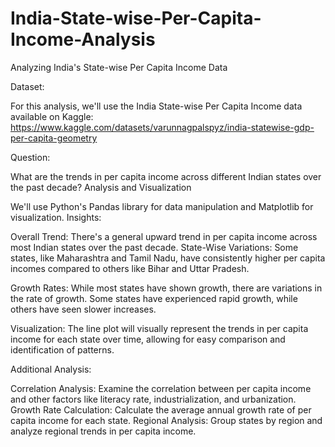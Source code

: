 # India-State-wise-Per-Capita-Income-Analysis

Analyzing India's State-wise Per Capita Income Data

Dataset:

For this analysis, we'll use the India State-wise Per Capita Income data available on Kaggle: https://www.kaggle.com/datasets/varunnagpalspyz/india-statewise-gdp-per-capita-geometry

Question:

What are the trends in per capita income across different Indian states over the past decade?
Analysis and Visualization

We'll use Python's Pandas library for data manipulation and Matplotlib for visualization.
Insights:

Overall Trend: There's a general upward trend in per capita income across most Indian states over the past decade.
State-Wise Variations: Some states, like Maharashtra and Tamil Nadu, have consistently higher per capita incomes compared to others like Bihar and Uttar Pradesh.

Growth Rates: While most states have shown growth, there are variations in the rate of growth. 
Some states have experienced rapid growth, while others have seen slower increases.

Visualization:
The line plot will visually represent the trends in per capita income for each state over time, allowing for easy comparison and identification of patterns.

Additional Analysis:

Correlation Analysis: Examine the correlation between per capita income and other factors like literacy rate, industrialization, and urbanization.
Growth Rate Calculation: Calculate the average annual growth rate of per capita income for each state.
Regional Analysis: Group states by region and analyze regional trends in per capita income.
